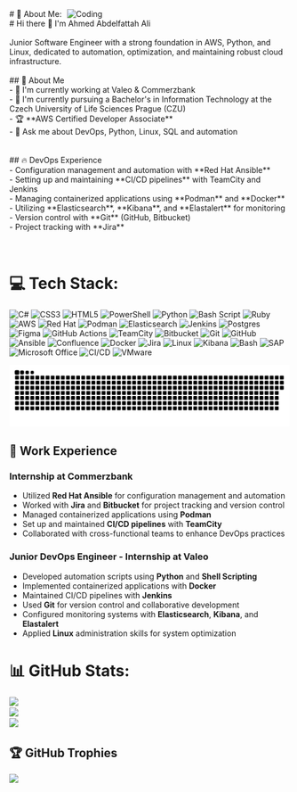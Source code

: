 <img align="right" alt="Coding" width="400" src="https://media.giphy.com/media/78XCFBGOlS6keY1Bil/giphy.gif?cid=ecf05e47z7aad99mhr6502zkyacefmnmvwiurx9aotv5bpos&ep=v1_gifs_search&rid=giphy.gif&ct=g">
# 💫 About Me:
# Hi there 👋 I'm Ahmed Abdelfattah Ali<br><br>Junior Software Engineer with a strong foundation in AWS, Python, and Linux, dedicated to automation, optimization, and maintaining robust cloud infrastructure.<br><br>## 🚀 About Me<br>- 🔭 I'm currently working at Valeo & Commerzbank <br>- 🌱 I'm currently pursuing a Bachelor's in Information Technology at the Czech University of Life Sciences Prague (CZU)<br>- 🏆 **AWS Certified Developer Associate**<br>- 💬 Ask me about DevOps, Python, Linux, SQL and automation<br><br><br>## 🔥 DevOps Experience<br>- Configuration management and automation with **Red Hat Ansible**<br>- Setting up and maintaining **CI/CD pipelines** with TeamCity and Jenkins<br>- Managing containerized applications using **Podman** and **Docker**<br>- Utilizing **Elasticsearch**, **Kibana**, and **Elastalert** for monitoring<br>- Version control with **Git** (GitHub, Bitbucket)<br>- Project tracking with **Jira**<br><br><br>

# 💻 Tech Stack:
![C#](https://img.shields.io/badge/c%23-%23239120.svg?style=for-the-badge&logo=csharp&logoColor=white) ![CSS3](https://img.shields.io/badge/css3-%231572B6.svg?style=for-the-badge&logo=css3&logoColor=white) ![HTML5](https://img.shields.io/badge/html5-%23E34F26.svg?style=for-the-badge&logo=html5&logoColor=white) ![PowerShell](https://img.shields.io/badge/PowerShell-%235391FE.svg?style=for-the-badge&logo=powershell&logoColor=white) ![Python](https://img.shields.io/badge/python-3670A0?style=for-the-badge&logo=python&logoColor=ffdd54) ![Bash Script](https://img.shields.io/badge/bash_script-%23121011.svg?style=for-the-badge&logo=gnu-bash&logoColor=white) ![Ruby](https://img.shields.io/badge/ruby-%23CC342D.svg?style=for-the-badge&logo=ruby&logoColor=white) ![AWS](https://img.shields.io/badge/AWS-%23FF9900.svg?style=for-the-badge&logo=amazon-aws&logoColor=white) ![Red Hat](https://img.shields.io/badge/Red%20Hat-EE0000?style=for-the-badge&logo=redhat&logoColor=white) ![Podman](https://img.shields.io/badge/Podman-892CA0?style=for-the-badge&logo=podman&logoColor=white) ![Elasticsearch](https://img.shields.io/badge/elasticsearch-%230377CC.svg?style=for-the-badge&logo=elasticsearch&logoColor=white) ![Jenkins](https://img.shields.io/badge/jenkins-%232C5263.svg?style=for-the-badge&logo=jenkins&logoColor=white) ![Postgres](https://img.shields.io/badge/postgres-%23316192.svg?style=for-the-badge&logo=postgresql&logoColor=white) ![Figma](https://img.shields.io/badge/figma-%23F24E1E.svg?style=for-the-badge&logo=figma&logoColor=white) ![GitHub Actions](https://img.shields.io/badge/github%20actions-%232671E5.svg?style=for-the-badge&logo=githubactions&logoColor=white) ![TeamCity](https://img.shields.io/badge/teamcity-000000.svg?style=for-the-badge&logo=teamcity&logoColor=white) ![Bitbucket](https://img.shields.io/badge/bitbucket-%230047B3.svg?style=for-the-badge&logo=bitbucket&logoColor=white) ![Git](https://img.shields.io/badge/git-%23F05033.svg?style=for-the-badge&logo=git&logoColor=white) ![GitHub](https://img.shields.io/badge/github-%23121011.svg?style=for-the-badge&logo=github&logoColor=white) ![Ansible](https://img.shields.io/badge/ansible-%231A1918.svg?style=for-the-badge&logo=ansible&logoColor=white) ![Confluence](https://img.shields.io/badge/confluence-%23172BF4.svg?style=for-the-badge&logo=confluence&logoColor=white) ![Docker](https://img.shields.io/badge/docker-%230db7ed.svg?style=for-the-badge&logo=docker&logoColor=white) ![Jira](https://img.shields.io/badge/jira-%230A0FFF.svg?style=for-the-badge&logo=jira&logoColor=white) ![Linux](https://img.shields.io/badge/Linux-FCC624?style=for-the-badge&logo=linux&logoColor=black) ![Kibana](https://img.shields.io/badge/Kibana-005571?style=for-the-badge&logo=Kibana&logoColor=white) ![Bash](https://img.shields.io/badge/Bash-4EAA25?style=for-the-badge&logo=gnu-bash&logoColor=white) ![SAP](https://img.shields.io/badge/SAP-0FAAFF?style=for-the-badge&logo=sap&logoColor=white) ![Microsoft Office](https://img.shields.io/badge/Microsoft_Office-D83B01?style=for-the-badge&logo=microsoft-office&logoColor=white) ![CI/CD](https://img.shields.io/badge/CI/CD-2088FF?style=for-the-badge&logo=github-actions&logoColor=white) ![VMware](https://img.shields.io/badge/VMware-607078?style=for-the-badge&logo=vmware&logoColor=white)

<picture>
   <img alt="github-snake" src="https://raw.githubusercontent.com/Ahmed-tantawy/Ahmed-tantawy/output/github-snake.svg" />
  <source media="(prefers-color-scheme: dark)" srcset="https://raw.githubusercontent.com/Ahmed-tantawy/Ahmed-tantawy/output/github-snake-dark.svg" />
  <source media="(prefers-color-scheme: light)" srcset="https://raw.githubusercontent.com/Ahmed-tantawy/Ahmed-tantawy/output/github-snake.svg" />
</picture>

## 💼 Work Experience

### Internship at Commerzbank
- Utilized **Red Hat Ansible** for configuration management and automation
- Worked with **Jira** and **Bitbucket** for project tracking and version control
- Managed containerized applications using **Podman**
- Set up and maintained **CI/CD pipelines** with **TeamCity**
- Collaborated with cross-functional teams to enhance DevOps practices

### Junior DevOps Engineer - Internship at Valeo
- Developed automation scripts using **Python** and **Shell Scripting**
- Implemented containerized applications with **Docker**
- Maintained CI/CD pipelines with **Jenkins**
- Used **Git** for version control and collaborative development
- Configured monitoring systems with **Elasticsearch**, **Kibana**, and **Elastalert**
- Applied **Linux** administration skills for system optimization





# 📊 GitHub Stats:
![](https://nirzak-streak-stats.vercel.app/?user=Ahmed-tantawy&theme=radical&hide_border=false)<br/>
![](https://github-readme-stats.vercel.app/api?username=Ahmed-tantawy&theme=radical&hide_border=false&include_all_commits=true&count_private=true)<br/>
![](https://github-readme-stats.vercel.app/api/top-langs/?username=Ahmed-tantawy&theme=radical&hide_border=false&include_all_commits=true&count_private=true&layout=compact)

## 🏆 GitHub Trophies
![](https://github-profile-trophy.vercel.app/?username=Ahmed-tantawy&theme=tokyonight&no-frame=false&no-bg=true&margin-w=4)



